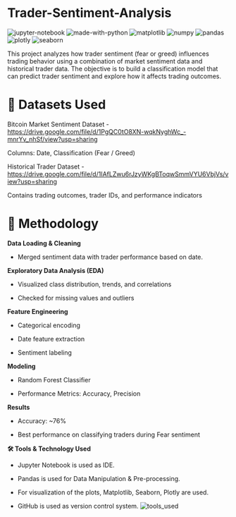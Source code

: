 # Trader-Sentiment-Analysis
![jupyter-notebook](https://github.com/user-attachments/assets/2ca75053-14b0-4b0c-8cbe-f6cf9cbefebe)
![made-with-python](https://github.com/user-attachments/assets/b3620304-6fd8-442d-be59-eac409607635)
![matplotlib](https://github.com/user-attachments/assets/bed11ff9-4a90-42bd-b5ff-7fbb2556e32b)
![numpy](https://github.com/user-attachments/assets/d8f1f964-e021-4f6d-8ad3-bbe900fad431)
![pandas](https://github.com/user-attachments/assets/7e74df6b-f973-4170-aa62-4a3a139716f6)
![plotly](https://github.com/user-attachments/assets/451d6d34-9739-47b2-b472-c6ab410664c6)
![seaborn](https://github.com/user-attachments/assets/d5936529-2c5d-409b-bf96-2a59d3dcac80)


This project analyzes how trader sentiment (fear or greed) influences trading behavior using a combination of market sentiment data and historical trader data. The objective is to build a classification model that can predict trader sentiment and explore how it affects trading outcomes.


# 📌 Datasets Used
Bitcoin Market Sentiment Dataset - https://drive.google.com/file/d/1PgQC0tO8XN-wqkNyghWc_-mnrYv_nhSf/view?usp=sharing

Columns: Date, Classification (Fear / Greed)

Historical Trader Dataset - https://drive.google.com/file/d/1IAfLZwu6rJzyWKgBToqwSmmVYU6VbjVs/view?usp=sharing

Contains trading outcomes, trader IDs, and performance indicators

# 🧠 Methodology
**Data Loading & Cleaning**
- Merged sentiment data with trader performance based on date.

**Exploratory Data Analysis (EDA)**
- Visualized class distribution, trends, and correlations
    
- Checked for missing values and outliers

**Feature Engineering**
- Categorical encoding
  
- Date feature extraction
  
- Sentiment labeling

**Modeling**
- Random Forest Classifier

- Performance Metrics: Accuracy, Precision

**Results**
- Accuracy: ~76%

- Best performance on classifying traders during Fear sentiment


**🛠️ Tools & Technology Used**
- Jupyter Notebook is used as IDE.
  
- Pandas is used for Data Manipulation & Pre-processing.

- For visualization of the plots, Matplotlib, Seaborn, Plotly are used.

- GitHub is used as version control system.
![tools_used](https://github.com/user-attachments/assets/609660c3-b125-458f-9fc2-ba0bc6e88681)
